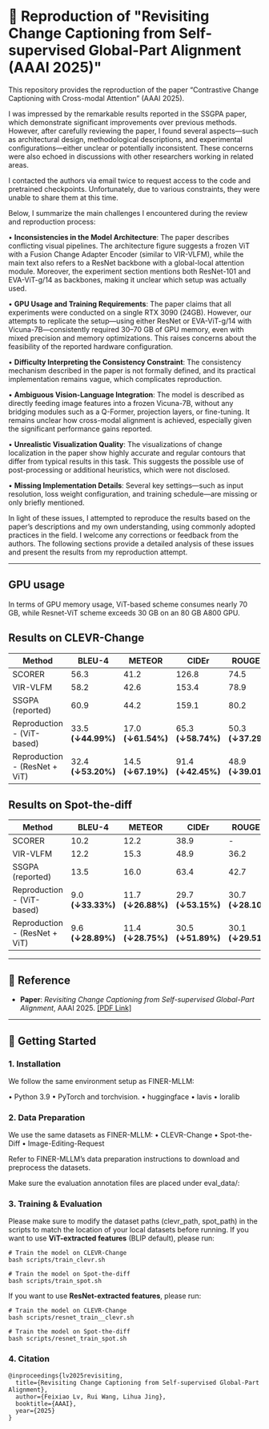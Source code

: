 # 🔁 Reproduction of "Revisiting Change Captioning from Self-supervised Global-Part Alignment (AAAI 2025)"

This repository provides the reproduction of the paper “Contrastive Change Captioning with Cross-modal Attention” (AAAI 2025).

I was impressed by the remarkable results reported in the SSGPA paper, which demonstrate significant improvements over previous methods. However, after carefully reviewing the paper, I found several aspects—such as architectural design, methodological descriptions, and experimental configurations—either unclear or potentially inconsistent. These concerns were also echoed in discussions with other researchers working in related areas.

I contacted the authors via email twice to request access to the code and pretrained checkpoints. Unfortunately, due to various constraints, they were unable to share them at this time.

Below, I summarize the main challenges I encountered during the review and reproduction process:
	
  •	**Inconsistencies in the Model Architecture**: The paper describes conflicting visual pipelines. The architecture figure suggests a frozen ViT with a Fusion Change Adapter Encoder (similar to VIR-VLFM), while the main text also refers to a ResNet backbone with a global-local attention module. Moreover, the experiment section mentions both ResNet-101 and EVA-ViT-g/14 as backbones, making it unclear which setup was actually used.
	
  •	**GPU Usage and Training Requirements**: The paper claims that all experiments were conducted on a single RTX 3090 (24GB). However, our attempts to replicate the setup—using either ResNet or EVA-ViT-g/14 with Vicuna-7B—consistently required 30–70 GB of GPU memory, even with mixed precision and memory optimizations. This raises concerns about the feasibility of the reported hardware configuration.

	
  •	**Difficulty Interpreting the Consistency Constraint**: The consistency mechanism described in the paper is not formally defined, and its practical implementation remains vague, which complicates reproduction.
	
  •	**Ambiguous Vision-Language Integration**: The model is described as directly feeding image features into a frozen Vicuna-7B, without any bridging modules such as a Q-Former, projection layers, or fine-tuning. It remains unclear how cross-modal alignment is achieved, especially given the significant performance gains reported.

  •	**Unrealistic Visualization Quality**: The visualizations of change localization in the paper show highly accurate and regular contours that differ from typical results in this task. This suggests the possible use of post-processing or additional heuristics, which were not disclosed.
	
  •	**Missing Implementation Details**: Several key settings—such as input resolution, loss weight configuration, and training schedule—are missing or only briefly mentioned.

In light of these issues, I attempted to reproduce the results based on the paper’s descriptions and my own understanding, using commonly adopted practices in the field. I welcome any corrections or feedback from the authors. The following sections provide a detailed analysis of these issues and present the results from my reproduction attempt.

---
## GPU usage
In terms of GPU memory usage, ViT-based scheme consumes nearly 70 GB, while Resnet-ViT scheme exceeds 30 GB on an 80 GB A800 GPU.
## Results on CLEVR-Change
| Method                        | BLEU-4                     | METEOR                     | CIDEr                      | ROUGE-L                    |
|------------------------------|----------------------------|----------------------------|----------------------------|----------------------------|
| SCORER                       | 56.3                       | 41.2                       | 126.8                      | 74.5                       |
| VIR-VLFM                     | 58.2                       | 42.6                       | 153.4                      | 78.9                       |
| SSGPA (reported)             | 60.9                       | 44.2                       | 159.1                      | 80.2                       |
| Reproduction - (ViT-based)   | 33.5 **(↓44.99%)**         | 17.0 **(↓61.54%)**         | 65.3  **(↓58.74%)**        | 50.3 **(↓37.29%)**         |
| Reproduction - (ResNet + ViT)| 32.4 **(↓53.20%)**         | 14.5 **(↓67.19%)**         | 91.4  **(↓42.45%)**        | 48.9 **(↓39.01%)**         |

## Results on Spot-the-diff
| Method                        | BLEU-4                     | METEOR                     | CIDEr                      | ROUGE-L                    |
|------------------------------|----------------------------|----------------------------|----------------------------|----------------------------|
| SCORER                       | 10.2                       | 12.2                       | 38.9                       | -                          |
| VIR-VLFM                     | 12.2                       | 15.3                       | 48.9                       | 36.2                       |
| SSGPA (reported)             | 13.5                       | 16.0                       | 63.4                       | 42.7                       |
| Reproduction - (ViT-based)   | 9.0  **(↓33.33%)**         | 11.7  **(↓26.88%)**        | 29.7 **(↓53.15%)**         | 30.7  **(↓28.10%)**        |
| Reproduction - (ResNet + ViT)| 9.6  **(↓28.89%)**         | 11.4  **(↓28.75%)**        | 30.5 **(↓51.89%)**         | 30.1  **(↓29.51%)**        |

---
## 📄 Reference
- **Paper**: *Revisiting Change Captioning from Self-supervised Global-Part Alignment*, AAAI 2025. [[PDF Link]](https://ojs.aaai.org/index.php/AAAI/article/view/32629) 
---

## 🚀 Getting Started

### 1. Installation

We follow the same environment setup as FINER-MLLM:

•	Python 3.9
•	PyTorch and torchvision.
•	huggingface
•	lavis
•	loralib


### 2. Data Preparation
We use the same datasets as FINER-MLLM:
	•	CLEVR-Change
	•	Spot-the-Diff
	•	Image-Editing-Request

Refer to FINER-MLLM’s data preparation instructions to download and preprocess the datasets.

Make sure the evaluation annotation files are placed under eval_data/:


### 3. Training & Evaluation
Please make sure to modify the dataset paths (clevr_path, spot_path) in the scripts to match the location of your local datasets before running.
If you want to use **ViT-extracted features** (BLIP default), please run:
```
# Train the model on CLEVR-Change
bash scripts/train_clevr.sh

# Train the model on Spot-the-diff
bash scripts/train_spot.sh
```
If you want to use **ResNet-extracted features**, please run:

```
# Train the model on CLEVR-Change
bash scripts/resnet_train__clevr.sh

# Train the model on Spot-the-diff
bash scripts/resnet_train_spot.sh
```

### 4. Citation
```
@inproceedings{lv2025revisiting,
  title={Revisiting Change Captioning from Self-supervised Global-Part Alignment},
  author={Feixiao Lv, Rui Wang, Lihua Jing},
  booktitle={AAAI},
  year={2025}
}
```